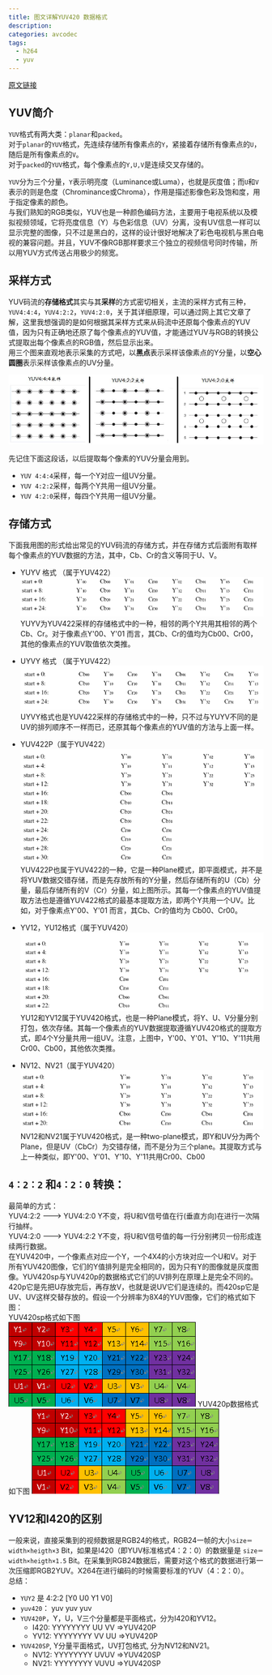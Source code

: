 ```yaml
---
title: 图文详解YUV420 数据格式
description:
categories: avcodec
tags:
  - h264
  - yuv
---
```


[原文链接](http://www.cnblogs.com/azraelly/archive/2013/01/01/2841269.html)

## YUV简介

`YUV`格式有两大类：`planar`和`packed`。  
对于`planar`的`YUV`格式，先连续存储所有像素点的`Y`，紧接着存储所有像素点的`U`，随后是所有像素点的`V`。  
对于`packed`的`YUV`格式，每个像素点的`Y,U,V`是连续交叉存储的。

`YUV`分为三个分量，`Y`表示明亮度（Luminance或Luma），也就是灰度值；而`U`和`V`表示的则是色度（Chrominance或Chroma），作用是描述影像色彩及饱和度，用于指定像素的颜色。  
与我们熟知的RGB类似，YUV也是一种颜色编码方法，主要用于电视系统以及模拟视频领域，它将亮度信息（Y）与色彩信息（UV）分离，没有UV信息一样可以显示完整的图像，只不过是黑白的，这样的设计很好地解决了彩色电视机与黑白电视的兼容问题。并且，YUV不像RGB那样要求三个独立的视频信号同时传输，所以用YUV方式传送占用极少的频宽。

## 采样方式

YUV码流的**存储格式**其实与其**采样**的方式密切相关，主流的采样方式有三种，`YUV4:4:4`，`YUV4:2:2`，`YUV4:2:0`，关于其详细原理，可以通过网上其它文章了解，这里我想强调的是如何根据其采样方式来从码流中还原每个像素点的YUV值，因为只有正确地还原了每个像素点的YUV值，才能通过YUV与RGB的转换公式提取出每个像素点的RGB值，然后显示出来。  
用三个图来直观地表示采集的方式吧，以**黑点**表示采样该像素点的Y分量，以**空心圆圈**表示采样该像素点的UV分量。

![sample.jpg](/assets/images/avencode/sample.jpg)

先记住下面这段话，以后提取每个像素的YUV分量会用到。  

+ `YUV 4:4:4`采样，每一个Y对应一组UV分量。
+ `YUV 4:2:2`采样，每两个Y共用一组UV分量。 
+ `YUV 4:2:0`采样，每四个Y共用一组UV分量。

## 存储方式

下面我用图的形式给出常见的YUV码流的存储方式，并在存储方式后面附有取样每个像素点的YUV数据的方法，其中，Cb、Cr的含义等同于U、V。

+ YUYV 格式 （属于YUV422）
![yuyv.png](/assets/images/avencode/yuyv.png)  
YUYV为YUV422采样的存储格式中的一种，相邻的两个Y共用其相邻的两个Cb、Cr。对于像素点Y'00、Y'01 而言，其Cb、Cr的值均为Cb00、Cr00，其他的像素点的YUV取值依次类推。 

+ UYVY 格式 （属于YUV422）  
![uyuv.png](/assets/images/avencode/uyuv.png)  
UYVY格式也是YUV422采样的存储格式中的一种，只不过与YUYV不同的是UV的排列顺序不一样而已，还原其每个像素点的YUV值的方法与上面一样。

+ YUV422P（属于YUV422）
![yuv422p.png](/assets/images/avencode/yuv422p.png)  
YUV422P也属于YUV422的一种，它是一种Plane模式，即平面模式，并不是将YUV数据交错存储，而是先存放所有的Y分量，然后存储所有的U（Cb）分量，最后存储所有的V（Cr）分量，如上图所示。其每一个像素点的YUV值提取方法也是遵循YUV422格式的最基本提取方法，即两个Y共用一个UV。比如，对于像素点Y'00、Y'01 而言，其Cb、Cr的值均为 Cb00、Cr00。

+ YV12，YU12格式（属于YUV420）
![yv12.png](/assets/images/avencode/yv12.png)  
YU12和YV12属于YUV420格式，也是一种Plane模式，将Y、U、V分量分别打包，依次存储。其每一个像素点的YUV数据提取遵循YUV420格式的提取方式，即4个Y分量共用一组UV。注意，上图中，Y'00、Y'01、Y'10、Y'11共用Cr00、Cb00，其他依次类推。

+ NV12、NV21（属于YUV420）
![nv12.png](/assets/images/avencode/nv12.png)  
NV12和NV21属于YUV420格式，是一种two-plane模式，即Y和UV分为两个Plane，但是UV（CbCr）为交错存储，而不是分为三个plane。其提取方式与上一种类似，即Y'00、Y'01、Y'10、Y'11共用Cr00、Cb00

## `4：2：2` 和`4：2：0` 转换：  

最简单的方式：  
YUV4:2:2 ---> YUV4:2:0  Y不变，将U和V信号值在行(垂直方向)在进行一次隔行抽样。   
YUV4:2:0 ---> YUV4:2:2  Y不变，将U和V信号值的每一行分别拷贝一份形成连续两行数据。    
在YUV420中，一个像素点对应一个Y，一个4X4的小方块对应一个U和V。对于所有YUV420图像，它们的Y值排列是完全相同的，因为只有Y的图像就是灰度图像。YUV420sp与YUV420p的数据格式它们的UV排列在原理上是完全不同的。420p它是先把U存放完后，再存放V，也就是说UV它们是连续的。而420sp它是UV、UV这样交替存放的。假设一个分辨率为8X4的YUV图像，它们的格式如下图：  
YUV420sp格式如下图
![yuv420sp.png](/assets/images/avencode/yuv420sp.png)
YUV420p数据格式如下图
![yuv420p.png](/assets/images/avencode/yuv420p.png)

## YV12和I420的区别

一般来说，直接采集到的视频数据是RGB24的格式，RGB24一帧的大小`size＝width×heigth×3` Bit，如果是I420（即YUV标准格式4：2：0）的数据量是 `size＝width×heigth×1.5` Bit。在采集到RGB24数据后，需要对这个格式的数据进行第一次压缩即RGB2YUV。X264在进行编码的时候需要标准的YUV（4：2：0）。  
总结：

+ `YUY2`  是 4:2:2  [Y0 U0 Y1 V0]  
+ `yuv420`： yuv yuv yuv  
+ `YUV420P`，Y，U，V三个分量都是平面格式，分为I420和YV12。   
  + I420: YYYYYYYY UU VV    =>YUV420P  
  + YV12: YYYYYYYY VV UU    =>YUV420P  
+ `YUV420SP`, Y分量平面格式，UV打包格式, 分为NV12和NV21。
  + NV12: YYYYYYYY UVUV     =>YUV420SP  
  + NV21: YYYYYYYY VUVU     =>YUV420SP